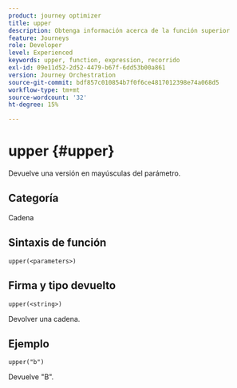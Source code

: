 ```yaml
---
product: journey optimizer
title: upper
description: Obtenga información acerca de la función superior
feature: Journeys
role: Developer
level: Experienced
keywords: upper, function, expression, recorrido
exl-id: 09e11d52-2d52-4479-b67f-6dd53b00a861
version: Journey Orchestration
source-git-commit: bdf857c010854b7f0f6ce4817012398e74a068d5
workflow-type: tm+mt
source-wordcount: '32'
ht-degree: 15%

---
```


# upper {#upper}

Devuelve una versión en mayúsculas del parámetro.

## Categoría

Cadena

## Sintaxis de función

`upper(<parameters>)`

## Firma y tipo devuelto

`upper(<string>)`

Devolver una cadena.

## Ejemplo

`upper("b")`

Devuelve &quot;B&quot;.
